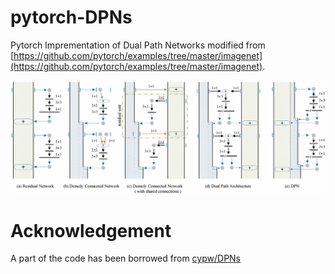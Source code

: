 # pytorch-DPNs
Pytorch Imprementation of Dual Path Networks modified from [https://github.com/pytorch/examples/tree/master/imagenet](https://github.com/pytorch/examples/tree/master/imagenet).  

![example](fig/overview.png)

# Acknowledgement
A part of the code has been borrowed from [cypw/DPNs](https://github.com/cypw/DPNs)
